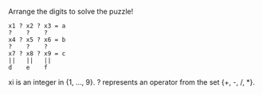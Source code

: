 Arrange the digits to solve the puzzle!

    x1 ? x2 ? x3 = a
    ?    ?    ?
    x4 ? x5 ? x6 = b
    ?    ?    ?
    x7 ? x8 ? x9 = c
    ||   ||   ||
    d    e    f

xi is an integer in {1, ..., 9}.
? represents an operator from the set {+, -, /, *}.
